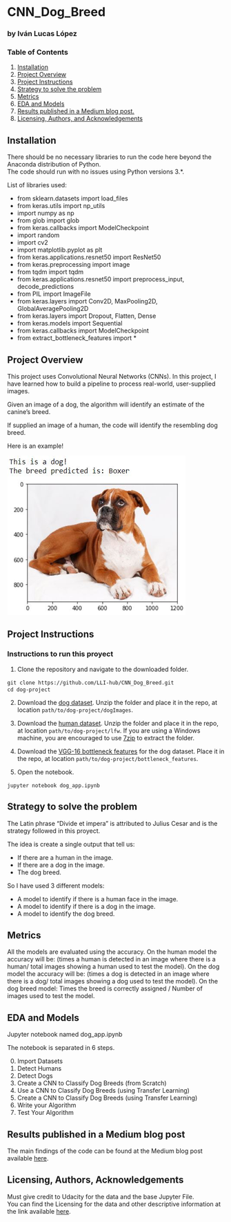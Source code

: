 # CNN_Dog_Breed
### by Iván Lucas López

[//]: # (Image References)

[image1]: ./images/boxer_example.JPG "Sample Output"

### Table of Contents

1. [Installation](#installation)
2. [Project Overview](#motivation)
3. [Project Instructions](#files)
4. [Strategy to solve the problem](#Strategy)
5. [Metrics](#Metrics)
6. [EDA and Models](#model)
7. [Results published in a Medium blog post.](#results)
8. [Licensing, Authors, and Acknowledgements](#licensing)

## Installation <a name="installation"></a>

There should be no necessary libraries to run the code here beyond the Anaconda distribution of Python.  
The code should run with no issues using Python versions 3.*.


List of libraries used:
- from sklearn.datasets import load_files       
- from keras.utils import np_utils
- import numpy as np
- from glob import glob
- from keras.callbacks import ModelCheckpoint
- import random
- import cv2
- import matplotlib.pyplot as plt  
- from keras.applications.resnet50 import ResNet50
- from keras.preprocessing import image 
- from tqdm import tqdm
- from keras.applications.resnet50 import preprocess_input, decode_predictions
- from PIL import ImageFile  
- from keras.layers import Conv2D, MaxPooling2D, GlobalAveragePooling2D
- from keras.layers import Dropout, Flatten, Dense
- from keras.models import Sequential
- from keras.callbacks import ModelCheckpoint
- from extract_bottleneck_features import *


## Project Overview <a name="motivation"></a>

This project uses Convolutional Neural Networks (CNNs). 
In this project, I have learned how to build a pipeline to process real-world, user-supplied images. 

Given an image of a dog, the algorithm will identify an estimate of the canine’s breed. 

If supplied an image of a human, the code will identify the resembling dog breed.

Here is an example!

![Sample Output][image1]


## Project Instructions <a name="files"></a>

### Instructions to run this proyect

1. Clone the repository and navigate to the downloaded folder.
```	
git clone https://github.com/LLI-hub/CNN_Dog_Breed.git
cd dog-project
```

2. Download the [dog dataset](https://s3-us-west-1.amazonaws.com/udacity-aind/dog-project/dogImages.zip).  Unzip the folder and place it in the repo, at location `path/to/dog-project/dogImages`. 

3. Download the [human dataset](https://s3-us-west-1.amazonaws.com/udacity-aind/dog-project/lfw.zip).  Unzip the folder and place it in the repo, at location `path/to/dog-project/lfw`.  If you are using a Windows machine, you are encouraged to use [7zip](http://www.7-zip.org/) to extract the folder. 

4. Download the [VGG-16 bottleneck features](https://s3-us-west-1.amazonaws.com/udacity-aind/dog-project/DogVGG16Data.npz) for the dog dataset.  Place it in the repo, at location `path/to/dog-project/bottleneck_features`.

5. Open the notebook.
```
jupyter notebook dog_app.ipynb
```

## Strategy to solve the problem <a name="Strategy"></a>

The Latin phrase “Divide et impera” is attributed to Julius Cesar and is the strategy followed in this proyect.

The idea is create a single output that tell us:
- If there are a human in the image.
- If there are a dog in the image.
- The dog breed.

So I have used 3 different models:
- A model to identify if there is a human face in the image.
- A model to identify if there is a dog in the image.
- A model to identify the dog breed.

## Metrics <a name="Metrics"></a>
All the models are evaluated using the accuracy.
On the human model the accuracy will be: (times a human is detected in an image where there is a human/ total images showing a human used to test the model).
On the dog model the accuracy will be: (times a dog is detected in an image where there is a dog/ total images showing a dog used to test the model).
On the dog breed model: Times the breed is correctly assigned / Number of images used to test the model.

## EDA and Models <a name="model"></a>
Jupyter notebook named dog_app.ipynb

The notebook is separated in 6 steps.

0. Import Datasets
1. Detect Humans
2. Detect Dogs
3. Create a CNN to Classify Dog Breeds (from Scratch)
4. Use a CNN to Classify Dog Breeds (using Transfer Learning)
5. Create a CNN to Classify Dog Breeds (using Transfer Learning)
6. Write your Algorithm
7. Test Your Algorithm


## Results published in a Medium blog post <a name="results"></a>

The main findings of the code can be found at the Medium blog post available [here](https://i-lucas.medium.com/you-look-like-my-best-friend-90edbfa581c8).

## Licensing, Authors, Acknowledgements<a name="licensing"></a>

Must give credit to Udacity for the data and the base Jupyter File.  
You can find the Licensing for the data and other descriptive information at the link available [here](https://github.com/udacity/dog-project).
